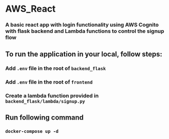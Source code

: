 # AWS_React
### A basic react app with login functionality using AWS Cognito with flask backend and Lambda functions to control the signup flow

## To run the application in your local, follow steps:
### Add `.env` file in the root of `backend_flask`
### Add `.env` file in the root of `frontend`
### Create a lambda function provided in `backend_flask/lambda/signup.py`

## Run following command
### `docker-compose up -d`